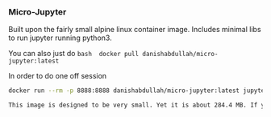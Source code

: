 ### Micro-Jupyter

Built upon the fairly small alpine linux container image. Includes minimal libs to run jupyter running python3.

You can also just do ```bash 
docker pull danishabdullah/micro-jupyter:latest```

In order to do one off session
```bash
docker run --rm -p 8888:8888 danishabdullah/micro-jupyter:latest jupyter notebook --port=8888 --no-browser --ip=0.0.0.0```

This image is designed to be very small. Yet it is about 284.4 MB. If you know a way to make it smaller, file an issue and make a pull request. :)

